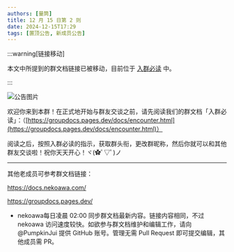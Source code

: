 ```yaml
---
authors: [量筒]
title: 12 月 15 日第 2 则
date: 2024-12-15T17:29
tags: [置顶公告, 新成员公告]
---
```


:::warning[链接移动]

本文中所提到的群文档链接已被移动，目前位于 [入群必读](/docs/rules/encounter) 中。

:::

![公告图片](/anno/24121502.jpg)

欢迎你来到本群！在正式地开始与群友交谈之前，请先阅读我们的群文档「入群必读」：（[https://groupdocs.pages.dev/docs/encounter.html](https://groupdocs.pages.dev/docs/encounter.html)）

阅读之后，按照入群必读的指示，获取群头衔，更改群昵称，然后你就可以和其他群友交谈啦！祝你天天开心！ヾ(✿ﾟ▽ﾟ)ノ

----------

其他老成员可参考群文档链接：

https://docs.nekoawa.com/

https://groupdocs.pages.dev/

* nekoawa每日凌晨 02:00 同步群文档最新内容。链接内容相同，不过 nekoawa 访问速度较快。如欲参与群文档维护和编辑工作，请向 @PumpkinJui 提供 GitHub 账号。管理无需 Pull Request 即可提交编辑，其他成员需 PR。
